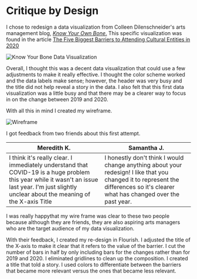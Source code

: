 
# Critique by Design

I chose to redesign a data visualization from Colleen Dilenschneider's arts management blog, [*Know Your Own Bone*.](https://www.colleendilen.com/) This specific visualization was found in the article [The Five Biggest Barriers to Attending Cultural Entities in 2020](https://www.colleendilen.com/2020/09/16/the-five-biggest-barriers-to-attending-cultural-entities-in-2020-data/)

![Know Your Bone Data Visualization](https://user-images.githubusercontent.com/73760381/99205276-1668cd00-2786-11eb-8bd8-77d75bcaad28.png) 

Overall, I thought this was a decent data visualization that could use a few adjustments to make it really effective. I thought the color scheme worked and the data labels make sense; however, the header was very busy and the title did not help reveal a story in the data. I also felt that this first data visualization was a little busy and that there may be a clearer way to focus in on the change between 2019 and 2020. 

With all this in mind I created my wireframe.

![Wireframe](https://user-images.githubusercontent.com/73760381/99205645-2634e100-2787-11eb-910e-57e8999d55cb.jpg)

I got feedback from two friends about this first attempt. 

Meredith K. | Samantha J.
------------ | --------------
I think it's really clear. I immediately understand that COVID-19 is a huge problem this year while it wasn't an issue last year. I'm just slightly unclear about the meaning of the X-axis Title | I honestly don't think I would change anything about your redesign! I like that you changed it to represent the differences so it's clearer what has changed over the past year.

I was really happythat my wire frame was clear to these two people because although they are friends, they are also aspiring arts managers who are the target audience of my data visualization. 

With their feedback, I created my re-design in Flourish. I adjusted the title of the X-axis to make it clear that it refers to the value of the barrier. I cut the number of bars in half by only including bars for the changes rather than for 2019 and 2020. I eliminated gridlines to clean up the composition. I created a title that told a story. I used colors to differentiate between the barriers that became more relevant versus the ones that became less relevant. 

<div class="flourish-embed flourish-chart" data-src="visualisation/4357388"><script src="https://public.flourish.studio/resources/embed.js"></script></div>
